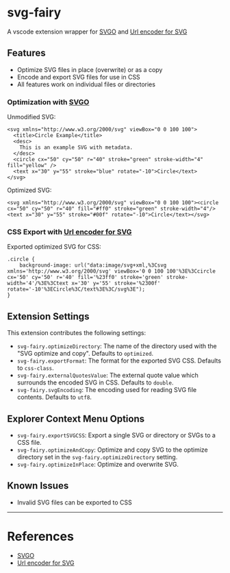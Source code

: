 # svg-fairy

A vscode extension wrapper for [SVGO](https://github.com/svg/svgo) and [Url encoder for SVG](https://github.com/yoksel/url-encoder/)


## Features

- Optimize SVG files in place (overwrite) or as a copy  
- Encode and export SVG files for use in CSS  
- All features work on individual files or directories  

### Optimization with [SVGO](https://github.com/svg/svgo)

Unmodified SVG:  
```
<svg xmlns="http://www.w3.org/2000/svg" viewBox="0 0 100 100">
  <title>Circle Example</title>
  <desc>
    This is an example SVG with metadata.
  </desc>
  <circle cx="50" cy="50" r="40" stroke="green" stroke-width="4" fill="yellow" />
  <text x="30" y="55" stroke="blue" rotate="-10">Circle</text>
</svg>
```

Optimized SVG:  
```
<svg xmlns="http://www.w3.org/2000/svg" viewBox="0 0 100 100"><circle cx="50" cy="50" r="40" fill="#ff0" stroke="green" stroke-width="4"/><text x="30" y="55" stroke="#00f" rotate="-10">Circle</text></svg>
```

### CSS Export with [Url encoder for SVG](https://github.com/yoksel/url-encoder/)
Exported optimized SVG for CSS:  
```
.circle {
	background-image: url("data:image/svg+xml,%3Csvg xmlns='http://www.w3.org/2000/svg' viewBox='0 0 100 100'%3E%3Ccircle cx='50' cy='50' r='40' fill='%23ff0' stroke='green' stroke-width='4'/%3E%3Ctext x='30' y='55' stroke='%2300f' rotate='-10'%3ECircle%3C/text%3E%3C/svg%3E");
}
```

## Extension Settings

This extension contributes the following settings: 

* `svg-fairy.optimizeDirectory`: The name of the directory used with the "SVG optimize and copy". Defaults to `optimized`.
* `svg-fairy.exportFormat`: The format for the exported SVG CSS. Defaults to `css-class`.
* `svg-fairy.externalQuotesValue`: The external quote value which surrounds the encoded SVG in CSS. Defaults to `double`.
* `svg-fairy.svgEncoding`: The encoding used for reading SVG file contents. Defaults to `utf8`.

## Explorer Context Menu Options

* `svg-fairy.exportSVGCSS`: Export a single SVG or directory or SVGs to a CSS file.
* `svg-fairy.optimizeAndCopy`: Optimize and copy SVG to the optimize directory set in the `svg-fairy.optimizeDirectory` setting.
* `svg-fairy.optimizeInPlace`: Optimize and overwrite SVG.

## Known Issues
- Invalid SVG files can be exported to CSS  

---

# References

- [SVGO](https://github.com/svg/svgo)  
- [Url encoder for SVG](https://github.com/yoksel/url-encoder/)  

&nbsp;
